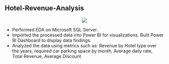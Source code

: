 ## Hotel-Revenue-Analysis

<p align="center">
  <img src="[https://user-images.githubusercontent.com/96490650/191080774-8266dc34-734b-4299-bee4-5a6b3c17154a.jpg](https://app.powerbi.com/view?r=eyJrIjoiOWU5OWM1MmEtZmI4ZC00NGE1LWI3MzEtMDE0YTVkZmY4ODNkIiwidCI6ImRmODY3OWNkLWE4MGUtNDVkOC05OWFjLWM4M2VkN2ZmOTVhMCJ9)" />
</p>

* Performed EDA on Microsoft SQL Server.
* Imported the processed data into Power BI for visualizations. Built Power BI Dashboard to display data
findings.
* Analyzed the data using metrics such as: Revenue by Hotel type over the years, required car parking space by
month, Average daily rate, Total Revenue, Average Discount

